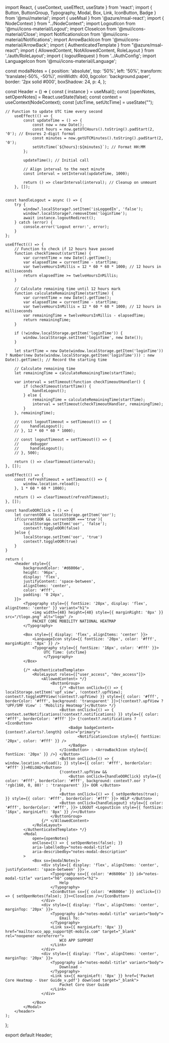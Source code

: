 import React, { useContext, useEffect, useState } from 'react';
import { Button, ButtonGroup, Typography, Modal, Box, Link, IconButton, Badge } from '@mui/material';
import { useMsal } from '@azure/msal-react';
import { NodeContext } from "../NodeContext";
import LogoutIcon from '@mui/icons-material/Logout';
import CloseIcon from '@mui/icons-material/Close';
import NotificationsIcon from '@mui/icons-material/Notifications';
import ArrowBackIcon from '@mui/icons-material/ArrowBack';
import { AuthenticatedTemplate } from "@azure/msal-react";
import { AllowedContent, NotAllowedContent, RoleLayout } from './auth/RoleLayout';
import { logoutRequest } from '../AuthConfig';
import LanguageIcon from '@mui/icons-material/Language';


const modalNotes = {
    position: 'absolute',
    top: '50%',
    left: '50%',
    transform: 'translate(-50%, -50%)',
    minWidth: 400,
    bgcolor: 'background.paper',
    border: '2px solid #000',
    boxShadow: 24,
    p: 4,
};

const Header = () => {
    const { instance } = useMsal();
    const [openNotes, setOpenNotes] = React.useState(false);
    const context = useContext(NodeContext);
    const [utcTime, setUtcTime] = useState("");

    // Function to update UTC time every second
        useEffect(() => {
            const updateTime = () => {
                const now = new Date();
                const hours = now.getUTCHours().toString().padStart(2, '0'); // Ensures 2-digit format
                const minutes = now.getUTCMinutes().toString().padStart(2, '0');
                setUtcTime(`${hours}:${minutes}`); // Format HH:MM
            };
        
            updateTime(); // Initial call
        
            // Align interval to the next minute
            const interval = setInterval(updateTime, 1000);
        
            return () => clearInterval(interval); // Cleanup on unmount
        }, []);
    

    const handleLogout = async () => {
        try {
            window?.localStorage?.setItem('isLoggedIn', 'false');
            window?.localStorage?.removeItem('loginTime');
            await instance.logoutRedirect();
        } catch (error) {
            console.error('Logout error:', error);
        }
    };

    useEffect(() => {
        // Function to check if 12 hours have passed
        function checkTimeout(startTime) {
            var currentTime = new Date().getTime();
            var elapsedTime = currentTime - startTime;
            var twelveHoursInMillis = 12 * 60 * 60 * 1000; // 12 hours in milliseconds
            return elapsedTime >= twelveHoursInMillis;
        }

        // Calculate remaining time until 12 hours mark
        function calculateRemainingTime(startTime) {
            var currentTime = new Date().getTime();
            var elapsedTime = currentTime - startTime;
            var twelveHoursInMillis = 12 * 60 * 60 * 1000; // 12 hours in milliseconds
            var remainingTime = twelveHoursInMillis - elapsedTime;
            return remainingTime;
        }

        if (!window.localStorage.getItem('loginTime')) {
            window.localStorage.setItem('loginTime', new Date());
        }

        let startTime = new Date(window.localStorage.getItem('loginTime')) ? Number(new Date(window.localStorage.getItem('loginTime'))) : new Date().getTime(); // Record the starting time

        // Calculate remaining time
        let remainingTime = calculateRemainingTime(startTime);

        var interval = setTimeout(function checkTimeoutHandler() {
            if (checkTimeout(startTime)) {
                handleLogout();
            } else {
                remainingTime = calculateRemainingTime(startTime);
                interval = setTimeout(checkTimeoutHandler, remainingTime);
            }
        }, remainingTime);

        // const logoutTimeout = setTimeout(() => {   
        //     handleLogout();
        // }, 12 * 60 * 60 * 1000);

        // const logoutTimeout = setTimeout(() => {
        //     debugger    
        //     handleLogout();
        // }, 500);

        return () => clearTimeout(interval);
    }, []);

    useEffect(() => {
        const refreshTimeout = setTimeout(() => {
            window.location.reload();
        }, 1 * 60 * 60 * 1000);

        return () => clearTimeout(refreshTimeout);
    }, []);

    const handleOORClick = () => {
        let currentOOR = localStorage.getItem('oor');
        if(currentOOR && currentOOR ==='true'){
            localStorage.setItem('oor', 'false');
            context?.toggleOOR(false)
        }else {
            localStorage.setItem('oor', 'true')
            context?.toggleOOR(true)
        }
    }

    return (
        <header style={{
            backgroundColor: '#d6006e',
            height: '96px',
            display: 'flex',
            justifyContent: 'space-between',
            alignItems: 'center',
            color: '#fff',
            padding: '0 24px',
        }}>
            <Typography style={{ fontSize: '28px', display: 'flex', alignItems: 'center' }} variant="h1">
                <img width={48} height={48} style={{ marginRight: '8px' }} src="/tlogo.png" alt="logo" />
                PACKET CORE MOBILITY NATIONAL HEATMAP
            </Typography>

            <Box style={{ display: 'flex', alignItems: 'center' }}>
                <LanguageIcon style={{ fontSize: '20px', color: '#fff', marginRight: '8px' }} />
                <Typography style={{ fontSize: '16px', color: '#fff' }}>
                     UTC Time: {utcTime} 
                     </Typography>
            </Box>

            {/* <AuthenticatedTemplate>
                <RoleLayout roles={["user_access", "dev_access"]}>
                    <AllowedContent> */}
                        <ButtonGroup>
                            {/* <Button onClick={() => { localStorage.setItem('upf_view', !context?.upfView); context?.toggleUPFView(!context?.upfView) }} style={{ color: '#fff', borderColor: '#fff', background: 'transparent' }}>{!context?.upfView ? 'UPF/SMF View' : 'Mobility Heatmap'}</Button> */}
                            <Button onClick={() => { context.setNotifications(!context?.notifications) }} style={{ color: '#fff', borderColor: '#fff' }}> {!context?.notifications ? <IconButton>
                                <Badge badgeContent={context?.alerts?.length} color="primary">
                                    <NotificationsIcon style={{ fontSize: '20px', color: '#fff' }} />
                                </Badge>
                            </IconButton> : <ArrowBackIcon style={{ fontSize: '20px' }} />} </Button>
                            <Button onClick={() => { window.location.reload(); }} style={{ color: '#fff', borderColor: '#fff' }}>RELOAD</Button>
                            {!context?.upfView &&
                                <Button onClick={handleOORClick} style={{ color: '#fff', borderColor: '#fff', background: context?.oor ? 'rgb(160, 0, 80)' : 'transparent' }}> OOR </Button>
                            }
                            <Button onClick={() => { setOpenNotes(true); }} style={{ color: '#fff', borderColor: '#fff' }}> HELP </Button>
                            <Button onClick={handleLogout} style={{ color: '#fff', borderColor: '#fff', }}> LOGOUT <LogoutIcon style={{ fontSize: '16px', marginLeft: '8px' }} /></Button>
                        </ButtonGroup>
                    {/* </AllowedContent>
                </RoleLayout>
            </AuthenticatedTemplate> */}
            <Modal
                open={openNotes}
                onClose={() => { setOpenNotes(false); }}
                aria-labelledby="notes-modal-title"
                aria-describedby="notes-modal-description"
            >
                <Box sx={modalNotes}>
                    <div style={{ display: 'flex', alignItems: 'center', justifyContent: 'space-between' }}>
                        <Typography sx={{ color: '#d6006e' }} id="notes-modal-title" variant="h6" component="h2">
                            Help
                        </Typography>
                        <IconButton sx={{ color: '#d6006e' }} onClick={() => { setOpenNotes(false); }}><CloseIcon /></IconButton>
                    </div>
                    <div style={{ display: 'flex', alignItems: 'center', marginTop: '20px' }}>
                        <Typography id="notes-modal-title" variant="body">
                            Email To:
                        </Typography>
                        <Link sx={{ marginLeft: '8px' }} href="mailto:wco_app_support@t-mobile.com" target="_blank" rel="noopener noreferrer">
                            WCO APP SUPPORT
                        </Link>
                    </div>
                    <div style={{ display: 'flex', alignItems: 'center', marginTop: '20px' }}>
                        <Typography id="notes-modal-title" variant="body">
                            Download -
                        </Typography>
                        <Link sx={{ marginLeft: '8px' }} href={'Packet Core Heatmap - User Guide_v.pdf'} download target="_blank">
                            Packet Core User Guide
                        </Link>
                    </div>

                </Box>
            </Modal>
        </header>
    );
};

export default Header;
